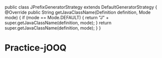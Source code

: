 public class JPrefixGeneratorStrategy extends DefaultGeneratorStrategy {
@Override
public String getJavaClassName(Definition definition, Mode mode) {
if (mode == Mode.DEFAULT) {
return "J" + super.getJavaClassName(definition, mode);
}
return super.getJavaClassName(definition, mode);
}
}
# Practice-jOOQ